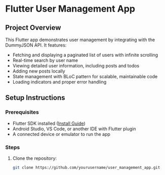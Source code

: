 # Flutter User Management App

## Project Overview
This Flutter app demonstrates user management by integrating with the DummyJSON API. It features:

- Fetching and displaying a paginated list of users with infinite scrolling
- Real-time search by user name
- Viewing detailed user information, including posts and todos
- Adding new posts locally
- State management with BLoC pattern for scalable, maintainable code
- Loading indicators and proper error handling

## Setup Instructions

### Prerequisites
- Flutter SDK installed ([Install Guide](https://flutter.dev/docs/get-started/install))
- Android Studio, VS Code, or another IDE with Flutter plugin
- A connected device or emulator to run the app

### Steps
1. Clone the repository:
   ```bash
   git clone https://github.com/yourusername/user_management_app.git
